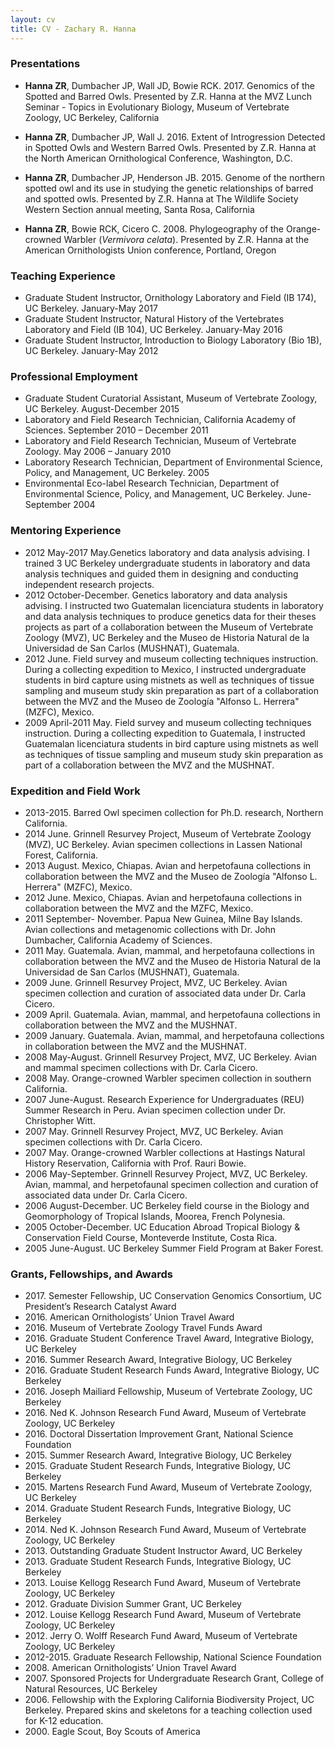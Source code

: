 ```yaml
---
layout: cv
title: CV - Zachary R. Hanna
---
```

### Presentations
* **Hanna ZR**, Dumbacher JP, Wall JD, Bowie RCK. 2017. Genomics of the Spotted and Barred Owls. Presented by Z.R. Hanna at the MVZ Lunch Seminar - Topics in Evolutionary Biology, Museum of Vertebrate Zoology, UC Berkeley, California
  
* **Hanna ZR**, Dumbacher JP, Wall J. 2016. Extent of Introgression Detected in Spotted Owls and Western Barred Owls. Presented by Z.R. Hanna at the North American Ornithological Conference, Washington, D.C.
  
* **Hanna ZR**, Dumbacher JP, Henderson JB. 2015. Genome of the northern spotted owl and its use in studying the genetic relationships of barred and spotted owls. Presented by Z.R. Hanna at The Wildlife Society Western Section annual meeting, Santa Rosa, California
  
* **Hanna ZR**, Bowie RCK, Cicero C. 2008. Phylogeography of the Orange-crowned Warbler (*Vermivora celata*). Presented by Z.R. Hanna at the American Ornithologists Union conference, Portland, Oregon

### Teaching Experience
* Graduate Student Instructor, Ornithology Laboratory and Field (IB 174), UC Berkeley. January-May 2017  	
* Graduate Student Instructor, Natural History of the Vertebrates Laboratory and Field (IB 104), UC Berkeley. January-May 2016  
* Graduate Student Instructor, Introduction to Biology Laboratory (Bio 1B), UC Berkeley. January-May 2012  

### Professional Employment
* Graduate Student Curatorial Assistant, Museum of Vertebrate Zoology, UC Berkeley. August-December 2015  
* Laboratory and Field Research Technician, California Academy of Sciences. September 2010 – December 2011  
* Laboratory and Field Research Technician, Museum of Vertebrate Zoology. May 2006 – January 2010  
* Laboratory Research Technician, Department of Environmental Science, Policy, and Management, UC Berkeley. 2005
* Environmental Eco-label Research Technician, Department of Environmental Science, Policy, and Management, UC Berkeley. June-September 2004

### Mentoring Experience
* 2012 May-2017 May.Genetics laboratory and data analysis advising. I trained 3 UC Berkeley undergraduate students in laboratory and data analysis techniques and guided them in designing and conducting independent research projects.
* 2012 October-December. Genetics laboratory and data analysis advising. I instructed two Guatemalan licenciatura students in laboratory and data analysis techniques to produce genetics data for their theses projects as part of a collaboration between the Museum of Vertebrate Zoology (MVZ), UC Berkeley and the Museo de Historia Natural de la Universidad de San Carlos (MUSHNAT), Guatemala.
* 2012 June. Field survey and museum collecting techniques instruction. During a collecting expedition to Mexico, I instructed undergraduate students in bird capture using mistnets as well as techniques of tissue sampling and museum study skin preparation as part of a collaboration between the MVZ and the Museo de Zoología "Alfonso L. Herrera" (MZFC), Mexico.
* 2009 April-2011 May. Field survey and museum collecting techniques instruction. During a collecting expedition to Guatemala, I instructed Guatemalan licenciatura students in bird capture using mistnets as well as techniques of tissue sampling and museum study skin preparation as part of a collaboration between the MVZ and the MUSHNAT.

### Expedition and Field Work
* 2013-2015. Barred Owl specimen collection for Ph.D. research, Northern California.
* 2014 June. Grinnell Resurvey Project, Museum of Vertebrate Zoology (MVZ), UC Berkeley. Avian specimen collections in Lassen National Forest, California.
* 2013 August. Mexico, Chiapas. Avian and herpetofauna collections in collaboration between the MVZ and the Museo de Zoología "Alfonso L. Herrera" (MZFC), Mexico.
* 2012 June. Mexico, Chiapas. Avian and herpetofauna collections in collaboration between the MVZ and the MZFC, Mexico. 
* 2011 September- November. Papua New Guinea, Milne Bay Islands. Avian collections and metagenomic collections with Dr. John Dumbacher, California Academy of Sciences.
* 2011 May. Guatemala. Avian, mammal, and herpetofauna collections in collaboration between the MVZ and the Museo de Historia Natural de la Universidad de San Carlos (MUSHNAT), Guatemala.
* 2009 June. Grinnell Resurvey Project, MVZ, UC Berkeley. Avian specimen collection and curation of associated data under Dr. Carla Cicero. 
* 2009 April. Guatemala. Avian, mammal, and herpetofauna collections in collaboration between the MVZ and the MUSHNAT.
* 2009 January. Guatemala. Avian, mammal, and herpetofauna collections in collaboration between the MVZ and the MUSHNAT.
* 2008 May-August. Grinnell Resurvey Project, MVZ, UC Berkeley. Avian and mammal specimen collections with Dr. Carla Cicero.
* 2008 May. Orange-crowned Warbler specimen collection in southern California.
* 2007 June-August. Research Experience for Undergraduates (REU) Summer Research in Peru. Avian specimen collection under Dr. Christopher Witt.
* 2007 May. Grinnell Resurvey Project, MVZ, UC Berkeley. Avian specimen collections with Dr. Carla Cicero.
* 2007 May. Orange-crowned Warbler collections at Hastings Natural History Reservation, California with Prof. Rauri Bowie.
* 2006 May-September. Grinnell Resurvey Project, MVZ, UC Berkeley. Avian, mammal, and herpetofaunal specimen collection and curation of associated data under Dr. Carla Cicero.
* 2006 August-December. UC Berkeley field course in the Biology and Geomorphology of Tropical Islands, Moorea, French Polynesia.
* 2005 October-December. UC Education Abroad Tropical Biology & Conservation Field Course, Monteverde Institute, Costa Rica.
* 2005 June-August. UC Berkeley Summer Field Program at Baker Forest. 

### Grants, Fellowships, and Awards
* 2017\. Semester Fellowship, UC Conservation Genomics Consortium, UC President’s Research Catalyst Award
* 2016\. American Ornithologists’ Union Travel Award
* 2016\. Museum of Vertebrate Zoology Travel Funds Award
* 2016\. Graduate Student Conference Travel Award, Integrative Biology, UC Berkeley
* 2016\. Summer Research Award, Integrative Biology, UC Berkeley
* 2016\. Graduate Student Research Funds Award, Integrative Biology, UC Berkeley
* 2016\. Joseph Mailiard Fellowship, Museum of Vertebrate Zoology, UC Berkeley
* 2016\. Ned K. Johnson Research Fund Award, Museum of Vertebrate Zoology, UC Berkeley
* 2016\. Doctoral Dissertation Improvement Grant, National Science Foundation
* 2015\. Summer Research Award, Integrative Biology, UC Berkeley
* 2015\. Graduate Student Research Funds, Integrative Biology, UC Berkeley
* 2015\. Martens Research Fund Award, Museum of Vertebrate Zoology, UC Berkeley
* 2014\. Graduate Student Research Funds, Integrative Biology, UC Berkeley
* 2014\. Ned K. Johnson Research Fund Award, Museum of Vertebrate Zoology, UC Berkeley
* 2013\. Outstanding Graduate Student Instructor Award, UC Berkeley
* 2013\. Graduate Student Research Funds, Integrative Biology, UC Berkeley
* 2013\. Louise Kellogg Research Fund Award, Museum of Vertebrate Zoology, UC Berkeley
* 2012\. Graduate Division Summer Grant, UC Berkeley
* 2012\. Louise Kellogg Research Fund Award, Museum of Vertebrate Zoology, UC Berkeley
* 2012\. Jerry O. Wolff Research Fund Award, Museum of Vertebrate Zoology, UC Berkeley
* 2012-2015. Graduate Research Fellowship, National Science Foundation
* 2008\. American Ornithologists’ Union Travel Award
* 2007\. Sponsored Projects for Undergraduate Research Grant, College of Natural Resources, UC Berkeley
* 2006\. Fellowship with the Exploring California Biodiversity Project, UC Berkeley. Prepared skins and skeletons for a teaching collection used for K-12 education.
* 2000\. Eagle Scout, Boy Scouts of America
